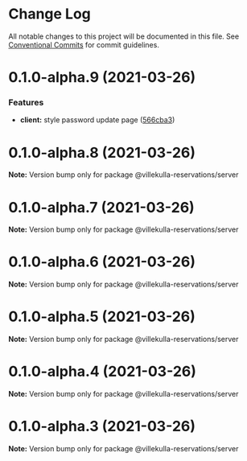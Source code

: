 # Change Log

All notable changes to this project will be documented in this file.
See [Conventional Commits](https://conventionalcommits.org) for commit guidelines.

# 0.1.0-alpha.9 (2021-03-26)


### Features

* **client:** style password update page ([566cba3](https://github.com/herschel666/villekulla-reservations/commit/566cba3eb8320228194a20336bdb1d1472f08eea))





# 0.1.0-alpha.8 (2021-03-26)

**Note:** Version bump only for package @villekulla-reservations/server





# 0.1.0-alpha.7 (2021-03-26)

**Note:** Version bump only for package @villekulla-reservations/server





# 0.1.0-alpha.6 (2021-03-26)

**Note:** Version bump only for package @villekulla-reservations/server





# 0.1.0-alpha.5 (2021-03-26)

**Note:** Version bump only for package @villekulla-reservations/server





# 0.1.0-alpha.4 (2021-03-26)

**Note:** Version bump only for package @villekulla-reservations/server





# 0.1.0-alpha.3 (2021-03-26)

**Note:** Version bump only for package @villekulla-reservations/server

